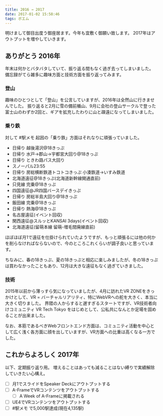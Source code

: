 ```yaml
---
title: 2016 → 2017
date: 2017-01-02 15:58:46
tags: ポエム
---
```


明けまして御目出度う御座居ます。今年も宜敷く御願い致します。
2017年はアウトプットを増やしていきます。

<!-- more -->

## ありがとう 2016年

年末は何かとバタバタしていて、振り返る間もなく過ぎ去ってしまいました。
備忘録がてら雑多に趣味方面と技術方面を振り返ってみます。

### 登山

趣味のひとつとして「登山」を公言していますが、2016年は全然山に行きませんでした。
振り返ると2月に雪の備前楯山、9月に会社の登山サークルで登った富士山のわずか2回と、ギアを拡充したわりに山と疎遠になってしまいました。

### 乗り鉄

対して #駅メモ 起因の「乗り鉄」方面はそれなりに頑張っていました。

- 日帰り 越後湯沢@18きっぷ
- 日帰り 水戸→郡山→宇都宮大回り@18きっぷ
- 日帰り ときわ路パス大回り
- スノーパル23:55
- 日帰り 房総横断鉄道トコトコきっぷ 小湊鉄道→いすみ鉄道
- 北海道遠征@18きっぷ(北海道新幹線開通直前)
- 只見線 完乗@18きっぷ
- 四国遠征@JR四国バースデイきっぷ
- 日帰り 房総半島大回り@18きっぷ
- 飯田線 完乗@18きっぷ
- 日帰り 熱海@18きっぷ
- 名古屋遠征(イベント回収)
- 関西遠征@スルッとKANSAI 3days(イベント回収)
- 北海道遠征(留萌本線 留萌-増毛間廃線直前)

ほぼほぼ月1で遠征を仕掛けられていたようですが、もっと頑張るには他の何かを削らなければならないので、今のところこれくらいが調子良いと思っています。

ちなみに、春の18きっぷ、夏の18きっぷと相応に楽しみましたが、冬の18きっぷは買わなかったこともあり、12月は大きな遠征もなく過ぎていきました。

### 技術

2015年以前から薄っすら気になっていましたが、4月に訪れたVR ZONEをきっかけとして、VR = バーチャルリアリティ、特にWebVRへの舵を大きく、本当に大きく切りました。
界隈の人からすると遅すぎるスタートですが、VR技術者向けコミュニティ VR Tech Tokyo をはじめとして、公私共になんとか足場を固めることが出来ました。

なお、本筋であるべきWebフロントエンド方面は、コミュニティ活動を中心として広く浅く各方面に顔を出していますが、VR方面への比重は高くなる一方でした。

## これからよろしく 2017年

以下、定期振り返り用。
増えることはあっても減ることはない縛りで実績解除していきたい心構え。

- [ ] 月1でスライドをSpeaker Deckにアウトプットする
- [ ] A-FrameでVRコンテンツをアウトプットする
  - [ ] A Week of A-Frameに掲載される
- [ ] UE4でVRコンテンツをアウトプットする
- [ ] #駅メモ で5,000駅達成(現在4,135駅)

